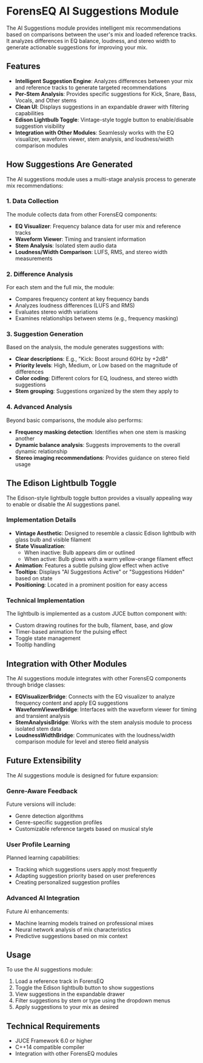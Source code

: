# ForensEQ AI Suggestions Module

The AI Suggestions module provides intelligent mix recommendations based on comparisons between the user's mix and loaded reference tracks. It analyzes differences in EQ balance, loudness, and stereo width to generate actionable suggestions for improving your mix.

## Features

- **Intelligent Suggestion Engine**: Analyzes differences between your mix and reference tracks to generate targeted recommendations
- **Per-Stem Analysis**: Provides specific suggestions for Kick, Snare, Bass, Vocals, and Other stems
- **Clean UI**: Displays suggestions in an expandable drawer with filtering capabilities
- **Edison Lightbulb Toggle**: Vintage-style toggle button to enable/disable suggestion visibility
- **Integration with Other Modules**: Seamlessly works with the EQ visualizer, waveform viewer, stem analysis, and loudness/width comparison modules

## How Suggestions Are Generated

The AI suggestions module uses a multi-stage analysis process to generate mix recommendations:

### 1. Data Collection

The module collects data from other ForensEQ components:
- **EQ Visualizer**: Frequency balance data for user mix and reference tracks
- **Waveform Viewer**: Timing and transient information
- **Stem Analysis**: Isolated stem audio data
- **Loudness/Width Comparison**: LUFS, RMS, and stereo width measurements

### 2. Difference Analysis

For each stem and the full mix, the module:
- Compares frequency content at key frequency bands
- Analyzes loudness differences (LUFS and RMS)
- Evaluates stereo width variations
- Examines relationships between stems (e.g., frequency masking)

### 3. Suggestion Generation

Based on the analysis, the module generates suggestions with:
- **Clear descriptions**: E.g., "Kick: Boost around 60Hz by +2dB"
- **Priority levels**: High, Medium, or Low based on the magnitude of differences
- **Color coding**: Different colors for EQ, loudness, and stereo width suggestions
- **Stem grouping**: Suggestions organized by the stem they apply to

### 4. Advanced Analysis

Beyond basic comparisons, the module also performs:
- **Frequency masking detection**: Identifies when one stem is masking another
- **Dynamic balance analysis**: Suggests improvements to the overall dynamic relationship
- **Stereo imaging recommendations**: Provides guidance on stereo field usage

## The Edison Lightbulb Toggle

The Edison-style lightbulb toggle button provides a visually appealing way to enable or disable the AI suggestions panel.

### Implementation Details

- **Vintage Aesthetic**: Designed to resemble a classic Edison lightbulb with glass bulb and visible filament
- **State Visualization**:
  - When inactive: Bulb appears dim or outlined
  - When active: Bulb glows with a warm yellow-orange filament effect
- **Animation**: Features a subtle pulsing glow effect when active
- **Tooltips**: Displays "AI Suggestions Active" or "Suggestions Hidden" based on state
- **Positioning**: Located in a prominent position for easy access

### Technical Implementation

The lightbulb is implemented as a custom JUCE button component with:
- Custom drawing routines for the bulb, filament, base, and glow
- Timer-based animation for the pulsing effect
- Toggle state management
- Tooltip handling

## Integration with Other Modules

The AI suggestions module integrates with other ForensEQ components through bridge classes:

- **EQVisualizerBridge**: Connects with the EQ visualizer to analyze frequency content and apply EQ suggestions
- **WaveformViewerBridge**: Interfaces with the waveform viewer for timing and transient analysis
- **StemAnalysisBridge**: Works with the stem analysis module to process isolated stem data
- **LoudnessWidthBridge**: Communicates with the loudness/width comparison module for level and stereo field analysis

## Future Extensibility

The AI suggestions module is designed for future expansion:

### Genre-Aware Feedback

Future versions will include:
- Genre detection algorithms
- Genre-specific suggestion profiles
- Customizable reference targets based on musical style

### User Profile Learning

Planned learning capabilities:
- Tracking which suggestions users apply most frequently
- Adapting suggestion priority based on user preferences
- Creating personalized suggestion profiles

### Advanced AI Integration

Future AI enhancements:
- Machine learning models trained on professional mixes
- Neural network analysis of mix characteristics
- Predictive suggestions based on mix context

## Usage

To use the AI suggestions module:

1. Load a reference track in ForensEQ
2. Toggle the Edison lightbulb button to show suggestions
3. View suggestions in the expandable drawer
4. Filter suggestions by stem or type using the dropdown menus
5. Apply suggestions to your mix as desired

## Technical Requirements

- JUCE Framework 6.0 or higher
- C++14 compatible compiler
- Integration with other ForensEQ modules

